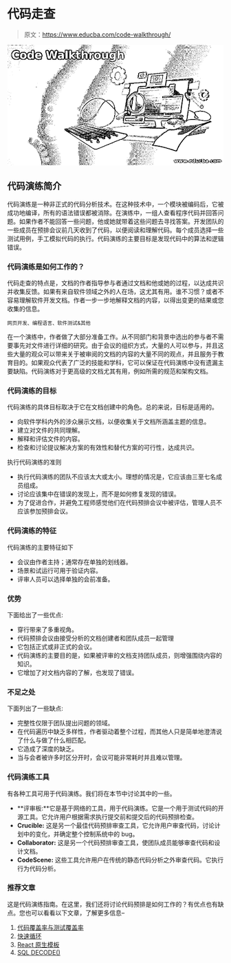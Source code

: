 # 代码走查

> 原文：<https://www.educba.com/code-walkthrough/>

![Code Walkthrough](img/7eafcc467bb3944b054d00b2ec3c93e1.png)



## 代码演练简介

代码演练是一种非正式的代码分析技术。在这种技术中，一个模块被编码后，它被成功地编译，所有的语法错误都被消除。在演练中，一组人查看程序代码并回答问题。如果作者不能回答一些问题，他或她就带着这些问题去寻找答案。开发团队的一些成员在预排会议前几天收到了代码，以便阅读和理解代码。每个成员选择一些测试用例，手工模拟代码的执行。代码演练的主要目标是发现代码中的算法和逻辑错误。

### 代码演练是如何工作的？

代码走查的特点是，文档的作者指导参与者通过文档和他或她的过程，以达成共识并收集反馈。如果有来自软件领域之外的人在场，这尤其有用。谁不习惯？或者不容易理解软件开发文档。作者一步一步地解释文档的内容，以得出变更的结果或您收集的信息。

<small>网页开发、编程语言、软件测试&其他</small>

在一个演练中，作者做了大部分准备工作。从不同部门和背景中选出的参与者不需要事先对文件进行详细的研究。由于会议的组织方式，大量的人可以参与，并且这些大量的观众可以带来关于被审阅的文档的内容的大量不同的观点，并且服务于教育目的。如果观众代表了广泛的技能和学科，它可以保证在代码演练中没有遗漏主要缺陷。代码演练对于更高级的文档尤其有用，例如所需的规范和架构文档。

### 代码演练的目标

代码演练的具体目标取决于它在文档创建中的角色。总的来说，目标是适用的。

*   向软件学科内外的涉众展示文档，以便收集关于文档所涵盖主题的信息。
*   建立对文件的共同理解。
*   解释和评估文件的内容。
*   检查和讨论提议解决方案的有效性和替代方案的可行性，达成共识。

执行代码演练的准则

*   执行代码演练的团队不应该太大或太小。理想的情况是，它应该由三至七名成员组成。
*   讨论应该集中在错误的发现上，而不是如何修复发现的错误。
*   为了促进合作，并避免工程师感觉他们在代码预排会议中被评估，管理人员不应该参加预排会议。

### 代码演练的特征

代码演练的主要特征如下

*   会议由作者主持；通常存在单独的划线器。
*   场景和试运行可用于验证内容。
*   评审人员可以选择单独的会前准备。

### 优势

下面给出了一些优点:

*   穿行带来了多重视角。
*   代码预排会议由接受分析的文档创建者和团队成员一起管理
*   它包括正式或非正式的会议。
*   代码演练的主要目的是，如果被评审的文档支持团队成员，则增强围绕内容的知识。
*   它增加了对文档内容的了解，也发现了错误。

### 不足之处

下面列出了一些缺点:

*   完整性仅限于团队提出问题的领域。
*   在代码遍历中缺乏多样性，作者驱动着整个过程，而其他人只是简单地澄清说了什么与做了什么相匹配。
*   它造成了深度的缺乏。
*   当与会者被许多时区分开时，会议可能非常耗时并且难以管理。

### 代码演练工具

有各种工具可用于代码演练。我们将在本节中讨论其中的一些。

*   **评审板:**它是基于网络的工具，用于代码演练。它是一个用于测试代码的开源工具。它允许用户根据需求执行提交前和提交后的代码预排检查。
*   **Crucible:** 这是另一个最佳代码预排审查工具，它允许用户审查代码，讨论计划中的变化，并确定整个控制系统中的 bug。
*   **Collaborator:** 这是另一个代码预排审查工具，使团队成员能够审查代码和设计文档。
*   **CodeScene:** 这些工具允许用户在传统的静态代码分析之外审查代码。它执行行为代码分析。

### 推荐文章

这是代码演练指南。在这里，我们还将讨论代码预排是如何工作的？有优点也有缺点。您也可以看看以下文章，了解更多信息–

1.  [代码覆盖率与测试覆盖率](https://www.educba.com/code-coverage-vs-test-coverage/)
2.  [快速循环](https://www.educba.com/swift-loop/)
3.  [React 原生模板](https://www.educba.com/react-native-template/)
4.  [SQL DECODE()](https://www.educba.com/sql-decode/)





